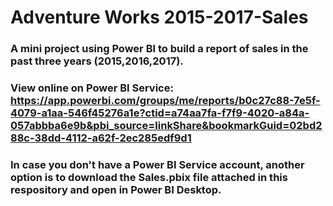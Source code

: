 # Adventure Works 2015-2017-Sales
### A mini project using Power BI to build a report of sales in the past three years (2015,2016,2017).
### View online on Power BI Service: https://app.powerbi.com/groups/me/reports/b0c27c88-7e5f-4079-a1aa-546f45276a1e?ctid=a74aa7fa-f7f9-4020-a84a-057abbba6e9b&pbi_source=linkShare&bookmarkGuid=02bd288c-38dd-4112-a62f-2ec285edf9d1
### In case you don't have a Power BI Service account, another option is to download the Sales.pbix file attached in this respository and open in Power BI Desktop.
